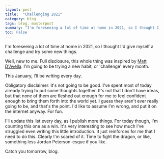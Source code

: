 ```yaml
---
layout: post
title:  "Challenging 2021"
category: blog
tags: blog, masterpost
summary: "I'm foreseeing a lot of time at home in 2021, so I thought I'd give myself a challenge and try some new things."
toc: False
---
```

I'm foreseeing a lot of time at home in 2021, so I thought I'd give myself a challenge and try some new things.

Well, new to me. Full disclosure, this whole thing was inspired by [Matt D'Avella][1]. I'm going to be trying a new habit, or 'challenge' every month.

This January, I'll be writing every day.

Obligatory disclaimer: it's not going to be good. I've spent most of today already trying to put some thoughts together. It's not that I don't have ideas, but that none of them are fleshed out enough for me to feel confident enough to bring them forth into the world yet. I guess they aren't ever really going to be, and that's the point. I'd like to assume I'm wrong, and put it on the internet anyway. For fun.

I'll update this list every day, as I publish more things. For today though, I'm counting this one as a win. It's very interesting to see how much I've struggled even writing this little introduction. It just reinforces for me that I need to do this. Clearly I'm scared of it. Time to fight the dragon, or like, something less Jordan Peterson-esque if you like.

Catch you tomorrow, blog.

[1]: [https://youtu.be/Um6f90guss4](https://youtu.be/Um6f90guss4) "Matt D'Avella: 12 Habits for Life (Youtube)"
